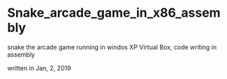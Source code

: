 # Snake_arcade_game_in_x86_assembly

snake the arcade game running in windos XP Virtual Box, code writing in assembly

written in Jan, 2, 2019

